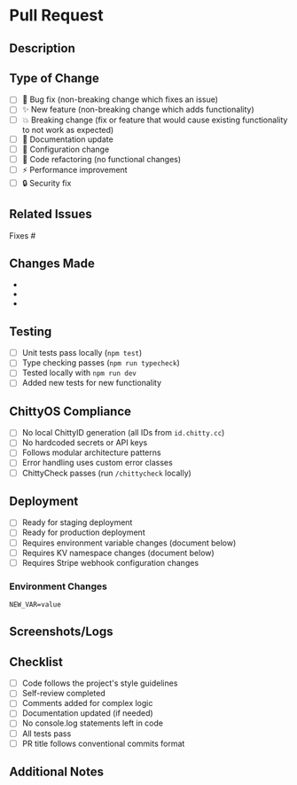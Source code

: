 # Pull Request

## Description
<!-- Provide a clear and concise description of what this PR does -->

## Type of Change
<!-- Mark the relevant option with an 'x' -->

- [ ] 🐛 Bug fix (non-breaking change which fixes an issue)
- [ ] ✨ New feature (non-breaking change which adds functionality)
- [ ] 💥 Breaking change (fix or feature that would cause existing functionality to not work as expected)
- [ ] 📝 Documentation update
- [ ] 🔧 Configuration change
- [ ] 🎨 Code refactoring (no functional changes)
- [ ] ⚡ Performance improvement
- [ ] 🔒 Security fix

## Related Issues
<!-- Link to related issues, e.g., "Fixes #123" or "Relates to #456" -->

Fixes #

## Changes Made
<!-- List the key changes in this PR -->

-
-
-

## Testing
<!-- Describe the testing you've done -->

- [ ] Unit tests pass locally (`npm test`)
- [ ] Type checking passes (`npm run typecheck`)
- [ ] Tested locally with `npm run dev`
- [ ] Added new tests for new functionality

## ChittyOS Compliance
<!-- Verify compliance with ChittyOS standards -->

- [ ] No local ChittyID generation (all IDs from `id.chitty.cc`)
- [ ] No hardcoded secrets or API keys
- [ ] Follows modular architecture patterns
- [ ] Error handling uses custom error classes
- [ ] ChittyCheck passes (run `/chittycheck` locally)

## Deployment
<!-- Check applicable items -->

- [ ] Ready for staging deployment
- [ ] Ready for production deployment
- [ ] Requires environment variable changes (document below)
- [ ] Requires KV namespace changes (document below)
- [ ] Requires Stripe webhook configuration changes

### Environment Changes
<!-- If applicable, list required environment variable or configuration changes -->

```
NEW_VAR=value
```

## Screenshots/Logs
<!-- If applicable, add screenshots or relevant logs -->

## Checklist
<!-- Final checks before requesting review -->

- [ ] Code follows the project's style guidelines
- [ ] Self-review completed
- [ ] Comments added for complex logic
- [ ] Documentation updated (if needed)
- [ ] No console.log statements left in code
- [ ] All tests pass
- [ ] PR title follows conventional commits format

## Additional Notes
<!-- Any additional information reviewers should know -->
